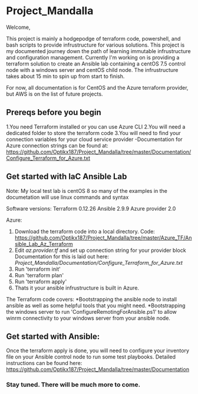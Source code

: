 # Project_Mandalla

Welcome, 

This project is mainly a hodgepodge of terraform code, powershell, and bash scripts to provide infrustructure for various solutions. This project is my documented journey down the path of learning immutable infrustructure and configuration management. Currently I'm working on is providing a terraform solution to create an Ansible lab containing a centOS 7.5 control node with a windows server and centOS child node. The infrustructure takes about 15 min to spin up from start to finish. 

For now, all documentation is for CentOS and the Azure terraform provider, but AWS is on the list of future projects.

## Prereqs before you begin

1.You need Terraform installed or you can use Azure CLI
2.You will need a dedicated folder to store the terraform code
3.You will need to find your connection variables for your cloud service provider
  -Documentation for Azure connection strings can be found at:
  https://github.com/Optikx187/Project_Mandalla/tree/master/Documentation/Configure_Terraform_for_Azure.txt
 
## Get started with IaC Ansible Lab 
Note: My local test lab is centOS 8 so many of the examples in the documetation will use linux commands and syntax

Software versions:
Terraform 0.12.26
Ansible 2.9.9
Azure provider 2.0

Azure: 
1. Download the terraform code into a local directory.
   Code: https://github.com/Optikx187/Project_Mandalla/tree/master/Azure_TF/Ansible_Lab_Az_Terraform
2. Edit _az.provider.tf_ and set up connection string for your provider block Documentation for this is laid out here: _Project_Mandalla/Documentation/Configure_Terraform_for_Azure.txt_ 
3. Run 'terraform init'
4. Run 'terraform plan'
5. Run 'terraform apply'
6. Thats it your ansible infrustructure is built in Azure. 

The Terraform code covers:
*Bootstrapping the ansible node to install ansible as well as some helpful tools that you might need.
*Bootstrapping the windows server to run 'ConfigureRemotingForAnsible.ps1' to allow winrm connectivity to your windows server from your ansible node.

## Get started with Ansible:
Once the terraform apply is done, you will need to configure your inventory file on your Ansible control node to run some test playbooks. 
Detailed instructions can be found here: https://github.com/Optikx187/Project_Mandalla/tree/master/Documentation


### Stay tuned. There will be much more to come.  

